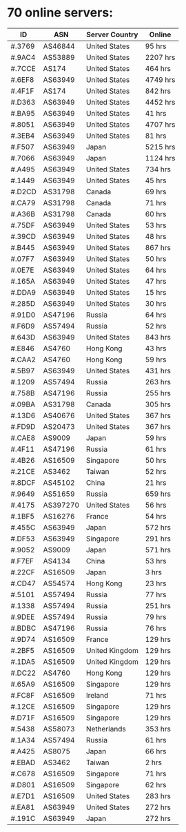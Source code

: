 # 70 online servers:

| ID | ASN | Server Country | Online |
| ------ | ------ | ------ | ------ |
| #.3769 | AS46844 | United States | 95 hrs |
| #.9AC4 | AS53889 | United States | 2207 hrs |
| #.7CCE | AS174 | United States | 464 hrs |
| #.6EF8 | AS63949 | United States | 4749 hrs |
| #.4F1F | AS174 | United States | 842 hrs |
| #.D363 | AS63949 | United States | 4452 hrs |
| #.BA95 | AS63949 | United States | 41 hrs |
| #.8051 | AS63949 | United States | 4707 hrs |
| #.3EB4 | AS63949 | United States | 81 hrs |
| #.F507 | AS63949 | Japan | 5215 hrs |
| #.7066 | AS63949 | Japan | 1124 hrs |
| #.A495 | AS63949 | United States | 734 hrs |
| #.1449 | AS63949 | United States | 45 hrs |
| #.D2CD | AS31798 | Canada | 69 hrs |
| #.CA79 | AS31798 | Canada | 71 hrs |
| #.A36B | AS31798 | Canada | 60 hrs |
| #.75DF | AS63949 | United States | 53 hrs |
| #.39CD | AS63949 | United States | 48 hrs |
| #.B445 | AS63949 | United States | 867 hrs |
| #.07F7 | AS63949 | United States | 50 hrs |
| #.0E7E | AS63949 | United States | 64 hrs |
| #.165A | AS63949 | United States | 47 hrs |
| #.DDA9 | AS63949 | United States | 15 hrs |
| #.285D | AS63949 | United States | 30 hrs |
| #.91D0 | AS47196 | Russia | 64 hrs |
| #.F6D9 | AS57494 | Russia | 52 hrs |
| #.643D | AS63949 | United States | 843 hrs |
| #.E846 | AS4760 | Hong Kong | 43 hrs |
| #.CAA2 | AS4760 | Hong Kong | 59 hrs |
| #.5B97 | AS63949 | United States | 431 hrs |
| #.1209 | AS57494 | Russia | 263 hrs |
| #.758B | AS47196 | Russia | 255 hrs |
| #.09BA | AS31798 | Canada | 305 hrs |
| #.13D6 | AS40676 | United States | 367 hrs |
| #.FD9D | AS20473 | United States | 367 hrs |
| #.CAE8 | AS9009 | Japan | 59 hrs |
| #.4F11 | AS47196 | Russia | 61 hrs |
| #.4B26 | AS16509 | Singapore | 50 hrs |
| #.21CE | AS3462 | Taiwan | 52 hrs |
| #.8DCF | AS45102 | China | 21 hrs |
| #.9649 | AS51659 | Russia | 659 hrs |
| #.4175 | AS397270 | United States | 56 hrs |
| #.1BF5 | AS16276 | France | 54 hrs |
| #.455C | AS63949 | Japan | 572 hrs |
| #.DF53 | AS63949 | Singapore | 291 hrs |
| #.9052 | AS9009 | Japan | 571 hrs |
| #.F7EF | AS4134 | China | 53 hrs |
| #.22CF | AS16509 | Japan | 3 hrs |
| #.CD47 | AS54574 | Hong Kong | 23 hrs |
| #.5101 | AS57494 | Russia | 77 hrs |
| #.1338 | AS57494 | Russia | 251 hrs |
| #.9DEE | AS57494 | Russia | 79 hrs |
| #.BDBC | AS47196 | Russia | 76 hrs |
| #.9D74 | AS16509 | France | 129 hrs |
| #.2BF5 | AS16509 | United Kingdom | 129 hrs |
| #.1DA5 | AS16509 | United Kingdom | 129 hrs |
| #.DC22 | AS4760 | Hong Kong | 129 hrs |
| #.65A9 | AS16509 | Singapore | 129 hrs |
| #.FC8F | AS16509 | Ireland | 71 hrs |
| #.12CE | AS16509 | Singapore | 129 hrs |
| #.D71F | AS16509 | Singapore | 129 hrs |
| #.5438 | AS58073 | Netherlands | 353 hrs |
| #.1A34 | AS57494 | Russia | 61 hrs |
| #.A425 | AS8075 | Japan | 66 hrs |
| #.EBAD | AS3462 | Taiwan | 2 hrs |
| #.C678 | AS16509 | Singapore | 71 hrs |
| #.D801 | AS16509 | Singapore | 62 hrs |
| #.E7D1 | AS16509 | United States | 283 hrs |
| #.EA81 | AS63949 | United States | 272 hrs |
| #.191C | AS63949 | Japan | 272 hrs |

